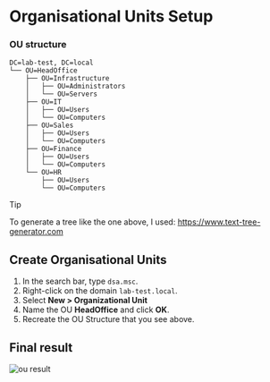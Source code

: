 # Organisational Units Setup

### OU structure

``` plaintext
DC=lab-test, DC=local
└── OU=HeadOffice
    ├── OU=Infrastructure
    │   ├── OU=Administrators
    │   └── OU=Servers
    ├── OU=IT
    │   ├── OU=Users
    │   └── OU=Computers
    ├── OU=Sales
    │   ├── OU=Users
    │   └── OU=Computers
    ├── OU=Finance
    │   ├── OU=Users
    │   └── OU=Computers
    └── OU=HR
        ├── OU=Users
        └── OU=Computers
```

> [!TIP]
> To generate a tree like the one above, I used: https://www.text-tree-generator.com

## Create Organisational Units

1. In the search bar, type `dsa.msc`.
2. Right-click on the domain `lab-test.local`.
3. Select **New > Organizational Unit**
4. Name the OU **HeadOffice** and click **OK**.
5. Recreate the OU Structure that you see above.

## Final result

![ou result](ou-result.png)

